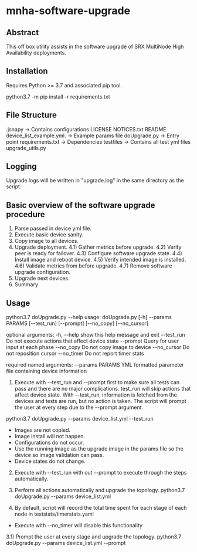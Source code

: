 # mnha-software-upgrade

## Abstract
This off box utility assists in the software upgrade of SRX MultiNode High Availability deployments.

## Installation
Requires Python >= 3.7 and associated pip tool.

python3.7 -m pip install -r requirements.txt

## File Structure
.jsnapy                   -> Contains configurations
LICENSE
NOTICES.txt
README
device_list_example.yml.  -> Example params file
doUpgrade.py              -> Entry point
requirements.txt          -> Dependencies
testfiles                 -> Contains all test yml files
upgrade_utils.py

## Logging
Upgrade logs will be written in "upgrade.log" in the same directory as the script.

## Basic overview of the software upgrade procedure
1) Parse passed in device yml file.
2) Execute basic device sanity.
3) Copy image to all devices.
4) Upgrade deployment.
4.1) Gather metrics before upgrade.
4.2) Verify peer is ready for failover.
4.3) Configure software upgrade state.
4.4) Install image and reboot device.
4.5) Verify intended image is installed.
4.6) Validate metrics from before upgrade.
4.7) Remove software upgrade configuration.
5) Upgrade next devices.
6) Summary


## Usage
python3.7 doUpgrade.py --help
usage: doUpgrade.py [-h] --params PARAMS [--test_run] [--prompt] [--no_copy] [--no_cursor]

optional arguments:
  -h, --help       show this help message and exit
  --test_run       Do not execute actions that affect device state
  --prompt         Query for user input at each phase
  --no_copy        Do not copy image to device
  --no_cursor      Do not reposition cursor
  --no_timer       Do not report timer stats

required named arguments:
  --params PARAMS  YML formatted parameter file containing device information
  
1) Execute with --test_run and --prompt first to make sure all tests can pass and there are no major complications.
test_run will skip actions that affect device state. With --test_run, information is fetched from the devices and tests are run, but no action is taken. The script will prompt the user at every step due to the --prompt argument.

python3.7 doUpgrade.py --params device_list.yml --test_run
* Images are not copied.
* Image install will not happen.
* Configurations do not occur.
* Use the running image as the upgrade image in the params file so the device so image validation can pass.
* Device states do not change.
 
2) Execute with --test_run with out --prompt to execute through the steps automatically.

3) Perform all actions automatically and upgrade the topology.
python3.7 doUpgrade.py --params device_list.yml

4) By default, script will record the total time spent for each stage of each node in teststats/timerstats.yaml
* Execute with --no_timer will disable this functionality

3.1) Prompt the user at every stage and upgrade the topology.
python3.7 doUpgrade.py --params device_list.yml --prompt
